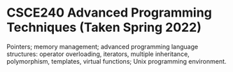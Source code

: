 # CSCE240 Advanced Programming Techniques (Taken Spring 2022)
Pointers; memory management; advanced programming language structures: operator overloading, iterators, multiple inheritance, polymorphism, templates, virtual functions; Unix programming environment.
